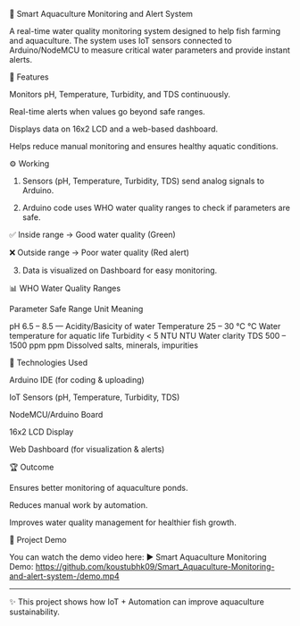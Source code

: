 🌊 Smart Aquaculture Monitoring and Alert System

A real-time water quality monitoring system designed to help fish farming and aquaculture. The system uses IoT sensors connected to Arduino/NodeMCU to measure critical water parameters and provide instant alerts.


📌 Features

Monitors pH, Temperature, Turbidity, and TDS continuously.

Real-time alerts when values go beyond safe ranges.

Displays data on 16x2 LCD and a web-based dashboard.

Helps reduce manual monitoring and ensures healthy aquatic conditions.


⚙️ Working 

1. Sensors (pH, Temperature, Turbidity, TDS) send analog signals to Arduino.


2. Arduino code uses WHO water quality ranges to check if parameters are safe.

✅ Inside range → Good water quality (Green)

❌ Outside range → Poor water quality (Red alert)


3. Data is visualized on Dashboard for easy monitoring.

📊 WHO Water Quality Ranges

Parameter	Safe Range	Unit	Meaning

pH	6.5 – 8.5	—	Acidity/Basicity of water
Temperature	25 – 30 °C	°C	Water temperature for aquatic life
Turbidity	< 5 NTU	NTU	Water clarity
TDS	500 – 1500 ppm	ppm	Dissolved salts, minerals, impurities


🚀 Technologies Used

Arduino IDE (for coding & uploading)

IoT Sensors (pH, Temperature, Turbidity, TDS)

NodeMCU/Arduino Board

16x2 LCD Display

Web Dashboard (for visualization & alerts)


🏆 Outcome

Ensures better monitoring of aquaculture ponds.

Reduces manual work by automation.

Improves water quality management for healthier fish growth.

🎥 Project Demo

You can watch the demo video here:
▶️ Smart Aquaculture Monitoring Demo:
https://github.com/koustubhk09/Smart_Aquaculture-Monitoring-and-alert-system-/demo.mp4


-------------------------------------------------------------------------------------------------------------------------

✨ This project shows how IoT + Automation can improve aquaculture sustainability.
